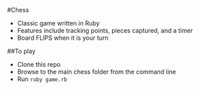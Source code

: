#Chess
- Classic game written in Ruby
- Features include tracking points, pieces captured, and a timer
- Board FLIPS when it is your turn

##To play
 - Clone this repo
 - Browse to the main chess folder from the command line
 - Run `ruby game.rb`